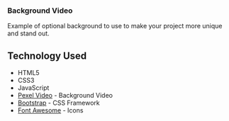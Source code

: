 ### Background Video

Example of optional background to use to make your project more unique and stand out. 

## Technology Used

- HTML5
- CSS3
- JavaScript
- [Pexel Video](https://www.pexels.com/video/) - Background Video
- [Bootstrap](https://getbootstrap.com/) - CSS Framework
- [Font Awesome](https://fontawesome.com/) - Icons